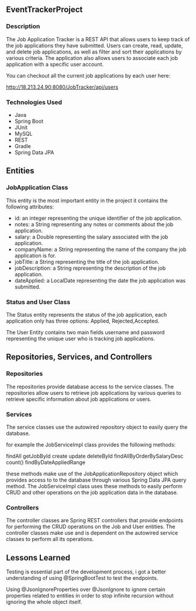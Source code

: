 ## EventTrackerProject
### Description
The Job Application Tracker is a REST API that allows users to keep track of the job applications they have submitted. Users can create, read, update, and delete job applications, as well as filter and sort their applications by various criteria. The application also allows users to associate each job application with a specific user account.

You can checkout all the current job applications by each user here: 

http://18.213.24.90:8080/JobTracker/api/users

### Technologies Used
<ul>
<li>Java</li>
<li>Spring Boot</li>
<li>JUnit</li>
<li>MySQL</li>
<li>REST</li>
<li>Gradle</li>
<li>Spring Data JPA</li>
</ul>

## Entities
### JobApplication Class
This entity is the most important entity in the project it contains the following attributes:

<ul>
<li>id: an integer representing the unique identifier of the job application.</li>
<li>notes: a String representing any notes or comments about the job application.</li>
<li>salary: a Double representing the salary associated with the job application.</li>
<li>companyName: a String representing the name of the company the job application is for.</li>
<li>jobTitle: a String representing the title of the job application.</li>
<li>jobDescription: a String representing the description of the job application.</li>
<li>dateApplied: a LocalDate representing the date the job application was submitted.</li>
</ul>

### Status and User Class
The Status entity represents the status of the job application, each application only has three options: Applied, Rejected,Accepted.

The User Entity contains two main fields username and password representing the unique user who is tracking job applications.

## Repositories, Services, and Controllers
### Repositories
The repositories provide database access to the service classes. The repositories allow users to retrieve job applications by various queries to retrieve specific information about job applications or users.

### Services
The service classes use the autowired repository object to easily query the database. 

for example the JobServiceImpl class provides the following methods:

findAll
getJobById
create
update
deleteById
findAllByOrderBySalaryDesc
count()
findByDateAppliedRange

these methods make use of the JobApplicationRepository object which provides access to to the database through various Spring Data JPA query method. The JobServiceImpl class uses these methods to easily perform CRUD and other operations on the job application data in the database.

### Controllers
The controller  classes are Spring REST controllers that provide endpoints for performing the CRUD operations on the Job and User entities. The controller classes make use and is dependent on the autowired service classes to perform all its operations.


## Lessons Learned
Testing is essential part of the development process, i got a better understanding of using @SpringBootTest to test the endpoints.

Using @JsonIgnoreProperties over @JsonIgnore to ignore certain properties related to entities in order to stop infinite recursion without ignoring the whole object itself.



 

